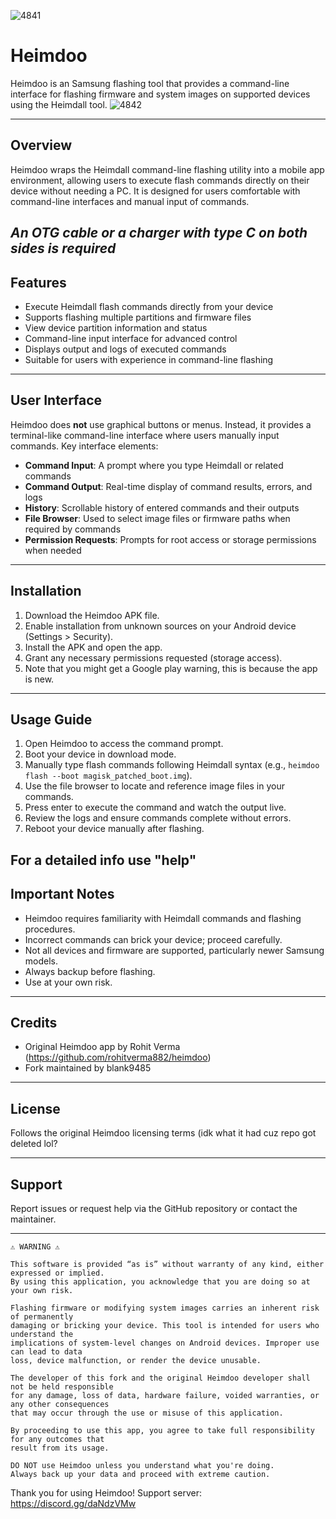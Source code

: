    ![4841](https://github.com/user-attachments/assets/d10490e1-593a-47d3-982e-8dfbc7a5de48)



# Heimdoo


Heimdoo is an Samsung flashing tool that provides a command-line interface for flashing firmware and system images on supported devices using the Heimdall tool.
![4842](https://github.com/user-attachments/assets/fe987924-45f3-4011-8d12-311e052682a1)


---

## Overview

Heimdoo wraps the Heimdall command-line flashing utility into a mobile app environment, allowing users to execute flash commands directly on their device without needing a PC. It is designed for users comfortable with command-line interfaces and manual input of commands.

***An OTG cable or a charger with type C on both sides is required***
---

## Features

- Execute Heimdall flash commands directly from your device 
- Supports flashing multiple partitions and firmware files  
- View device partition information and status  
- Command-line input interface for advanced control  
- Displays output and logs of executed commands  
- Suitable for users with experience in command-line flashing

---

## User Interface

Heimdoo does **not** use graphical buttons or menus. Instead, it provides a terminal-like command-line interface where users manually input commands. Key interface elements:

- **Command Input**: A prompt where you type Heimdall or related commands  
- **Command Output**: Real-time display of command results, errors, and logs  
- **History**: Scrollable history of entered commands and their outputs  
- **File Browser**: Used to select image files or firmware paths when required by commands  
- **Permission Requests**: Prompts for root access or storage permissions when needed

---

## Installation

1. Download the Heimdoo APK file.  
2. Enable installation from unknown sources on your Android device (Settings > Security).  
3. Install the APK and open the app.  
4. Grant any necessary permissions requested (storage access).  
5. Note that you might get a Google play warning, this is because the app is new.
---

## Usage Guide

1. Open Heimdoo to access the command prompt.  
2. Boot your device in download mode. 
3. Manually type flash commands following Heimdall syntax (e.g., `heimdoo flash --boot magisk_patched_boot.img`).  
4. Use the file browser to locate and reference image files in your commands.  
5. Press enter to execute the command and watch the output live.  
6. Review the logs and ensure commands complete without errors.  
7. Reboot your device manually after flashing.

For a detailed info use "help" 
---

## Important Notes

- Heimdoo requires familiarity with Heimdall commands and flashing procedures.  
- Incorrect commands can brick your device; proceed carefully.  
- Not all devices and firmware are supported, particularly newer Samsung models.  
- Always backup before flashing.  
- Use at your own risk.

---

## Credits

- Original Heimdoo app by Rohit Verma (https://github.com/rohitverma882/heimdoo)  
- Fork maintained by blank9485

---

## License

Follows the original Heimdoo licensing terms (idk what it had cuz repo got deleted lol? 

---

## Support

Report issues or request help via the GitHub repository or contact the maintainer.

---
```
⚠️ WARNING ⚠️

This software is provided “as is” without warranty of any kind, either expressed or implied. 
By using this application, you acknowledge that you are doing so at your own risk.

Flashing firmware or modifying system images carries an inherent risk of permanently 
damaging or bricking your device. This tool is intended for users who understand the 
implications of system-level changes on Android devices. Improper use can lead to data 
loss, device malfunction, or render the device unusable.

The developer of this fork and the original Heimdoo developer shall not be held responsible 
for any damage, loss of data, hardware failure, voided warranties, or any other consequences 
that may occur through the use or misuse of this application.

By proceeding to use this app, you agree to take full responsibility for any outcomes that 
result from its usage.

DO NOT use Heimdoo unless you understand what you're doing. 
Always back up your data and proceed with extreme caution.
```





Thank you for using Heimdoo!
Support server: https://discord.gg/daNdzVMw 
